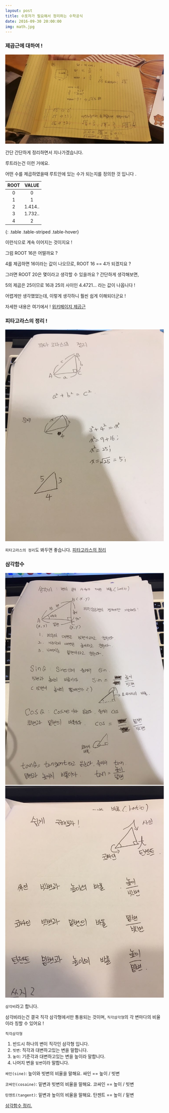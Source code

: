 ```yaml
---
layout: post
title: 수포자가 필요해서 정리하는 수학공식
date: 2016-09-30 20:00:00
img: math.jpg
--- 
```


### 제곱근에 대하여 !

![루트](/images/math/sam-gak-ham-su-root.jpeg)

간단 간단하게 정리하면서 지나가겠습니다.
 
루트라는건 이런 거에요.

어떤 수를 제곱하였을때 루트안에 있는 수가 되는지를 정의한 것 입니다      .


|ROOT|VALUE     |
|:--:|:---:     |
| 0  |  0       |
| 1  |  1       |
| 2  |  1.414.. |
| 3  |  1.732.. |
| 4  |  2       |
{: .table .table-striped .table-hover}

이런식으로 계속 이어지는 것이지요 ! 

그럼 ROOT 16은 어떨까요 ?
 
4를 제곱하면 16이라는 값이 나오므로, ROOT 16 == 4가 되겠지요 ? 


그러면 ROOT 20은 몇이라고 생각할 수 있을까요 ? 간단하게 생각해보면, 

5의 제곱은 25이므로 16과 25의 사이인 4.4721... 라는 값이 나옵니다 ! 


어렵게만 생각했었는데, 이렇게 생각하니 훨씬 쉽게 이해되더군요 ! 

자세한 내용은 여기에서 ! [위키페이지 제곱근](https://ko.wikipedia.org/wiki/%EC%A0%9C%EA%B3%B1%EA%B7%BC)      
  
  
### 피타고라스의 정리 !  
  
![피타고라스의 정리](/images/math/sam-gak-ham-su2.jpeg)

`피타고라스의 정리`도 봐두면 좋습니다. [피타고라스의 정리](http://mathbang.net/130) 



### 삼각함수 

![싸인, 코싸인, 탄젠트](/images/math/sam-gak-ham-su3.jpeg)
![싸인, 코싸인, 탄젠트](/images/math/sam-gak-ham-su4.jpeg)


`삼각비`라고 합니다. 

삼각비라는건 결국 직각 삼각형에서만 통용되는 것이며, `직각삼각형`의 각 변마다의 비율이라 칭할 수 있어요 !


`직각삼각형` 
1. 반드시 하나의 변이 직각인 삼각형 입니다.
2. `빗변`: 직각과 대변하고있는 변을 말합니다. 
2. `높이`: 기준각과 대변하고있는 변을 높이라 말합니다. 
3. 나머지 변을 `밑변`이라 말합니다. 


`싸인(sine)`: 높이와 빗변의 비율을 말해요.    싸인 == 높이 / 빗변

`코싸인(cosaine)`: 밑변과 빗변의 비율을 말해요.  코싸인 == 높이 / 빗변 

`탄젠트(tangent)`: 밑변과 높이의 비율을 말해요. 탄젠트 == 높이 / 밑변


[삼각함수 정리.](http://mathbang.net/155)   







